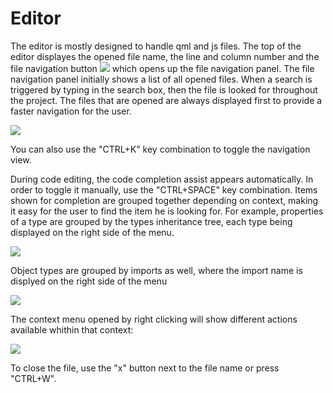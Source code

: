 # Editor

The editor is mostly designed to handle qml and js files. The top of the editor displayes the opened file name, the line and column number and the file navigation button ![](images/user_running_2.png) which opens up the file navigation panel. The file navigation panel initially shows a list of all opened files. When a search is triggered by  typing in the search box, then the file is looked for throughout the project. The files that are opened are always displayed first to provide a faster navigation for the user.

![](images/user_running_3.png)

You can also use the "CTRL+K" key combination to toggle the navigation view.

During code editing, the code completion assist appears automatically. In order to toggle it manually, use the
"CTRL+SPACE" key combination. Items shown for completion are grouped together depending on context, making it easy for
the user to find the item he is looking for. For example, properties of a type are grouped by the types inheritance tree,
each type being displayed on the right side of the menu.

![](images/user_running_4.png)

Object types are grouped by imports as well, where the import name is displyed on the right side of the menu

![](images/user_running_5.png)

The context menu opened by right clicking will show different actions available whithin that context:

![](images/user_running_6.png)

To close the file, use the "x" button next to the file name or press "CTRL+W".